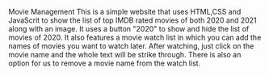 <h>Movie Management</h>
This is a simple website that uses HTML,CSS and JavaScrit to show the list of top IMDB rated movies of both 2020 and 2021 along with an image.
It uses a button "2020" to show and hide the list of movies of 2020.
It also features a movie watch list in which you can add the names of movies you want to watch later. After watching, just click on the movie name and the whole text will be strike through. There is also an option for us to remove a movie name from the watch list.
